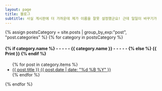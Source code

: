 ```yaml
---
layout: page
title: 블로그
subtitle: 사실 게시판에 더 가까운데 제가 이름을 잘못 설정했군요! 근데 일일이 바꾸기가 귀찮아서요! 하하! 전 이만 야식으로 샐러드나 먹으러 가야겠습니다! 빡!
---
```


<div>
{% assign postsCategory = site.posts | group_by_exp:"post", "post.categories"  %}
{% for category in postsCategory %}
<h4 class="post-teaser__month">
<strong>
{% if category.name %} 
- - - - -  {{ category.name }} - - - - - 
{% else %} 
{{ Print }} 
{% endif %}
</strong>
</h4>
<ul class="list-posts">
{% for post in category.items %}
<li class="post-teaser">
<a href="{{ post.url | prepend: site.baseurl }}">
<span class="post-teaser__title">{{ post.title }}</span>
<span class="post-teaser__date">{{ post.date | date: "%d %B %Y" }}</span>
</a>
</li>
{% endfor %}
</ul>
{% endfor %}
</div>